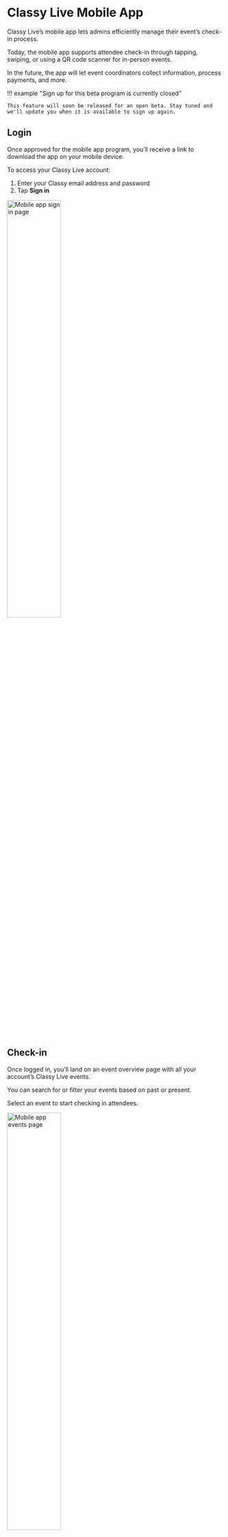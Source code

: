 <style type="text/css" rel="stylesheet">
img { width: 50%; margin:auto!important; }
</style>

# Classy Live Mobile App

Classy Live’s mobile app lets admins efficiently manage their event’s check-in process.

Today, the mobile app supports attendee check-in through tapping, swiping, or using a QR code scanner for in-person events.

In the future, the app will let event coordinators collect information, process payments, and more.

!!! example "Sign up for this beta program is currently closed"

    This feature will soon be released for an open beta. Stay tuned and we'll update you when it is available to sign up again.

## Login

Once approved for the mobile app program, you’ll receive a link to download the app on your mobile device.

To access your Classy Live account:

1. Enter your Classy email address and password
2. Tap **Sign in**

![Mobile app sign in page](https://learn.classy.org/rs/673-DCU-558/images/cl-mobile-login.PNG)

## Check-in

Once logged in, you’ll land on an event overview page with all your account’s Classy Live events.

You can search for or filter your events based on past or present.

Select an event to start checking in attendees.

![Mobile app events page](https://learn.classy.org/rs/673-DCU-558/images/cl-mobile-events.PNG)

After you select an event, you can view all the event’s registered attendees.

Search for a specific attendee or filter attendees based on check-in status and ticket type.

### Manual check-in

Tap **Check in** next to an attendee's name to check them in manually.

A success notification will appear with information about the attendees, such as their seating assignment, bidder number, and ticket type.

### QR code check-in

Tap **Scan Code** on the Attendees page to check in an attendee via QR code.

You’ll need to grant the app permission to use your device’s camera. Once allowed, you can scan the attendee’s QR code to check them in.

![Mobile app attendees page](https://learn.classy.org/rs/673-DCU-558/images/cl-mobile-app-attendees-page.png)

A success notification will appear with information about the attendee, such as their seating assignment, bidder number, and ticket type.

!!! note

    When editing attendee information or other features, use the Classy Live website.

!!! question "Have feedback?"

    Let us know! [Fill out this form](https://classy.typeform.com/to/WD4msInJ) to report issues, make requests, or share positive notes.
